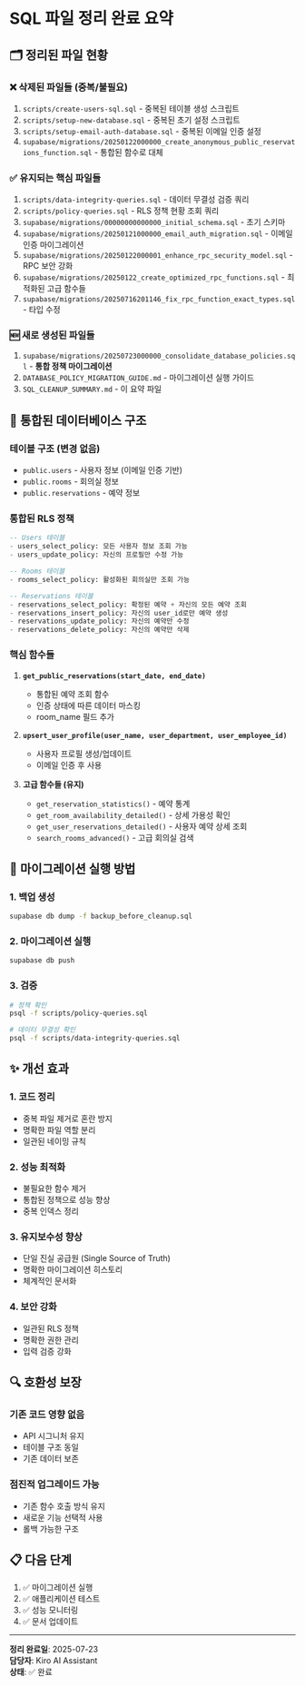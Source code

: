 # SQL 파일 정리 완료 요약

## 🗂️ 정리된 파일 현황

### ❌ 삭제된 파일들 (중복/불필요)
1. `scripts/create-users-sql.sql` - 중복된 테이블 생성 스크립트
2. `scripts/setup-new-database.sql` - 중복된 초기 설정 스크립트  
3. `scripts/setup-email-auth-database.sql` - 중복된 이메일 인증 설정
4. `supabase/migrations/20250122000000_create_anonymous_public_reservations_function.sql` - 통합된 함수로 대체

### ✅ 유지되는 핵심 파일들
1. `scripts/data-integrity-queries.sql` - 데이터 무결성 검증 쿼리
2. `scripts/policy-queries.sql` - RLS 정책 현황 조회 쿼리
3. `supabase/migrations/00000000000000_initial_schema.sql` - 초기 스키마
4. `supabase/migrations/20250121000000_email_auth_migration.sql` - 이메일 인증 마이그레이션
5. `supabase/migrations/20250122000001_enhance_rpc_security_model.sql` - RPC 보안 강화
6. `supabase/migrations/20250122_create_optimized_rpc_functions.sql` - 최적화된 고급 함수들
7. `supabase/migrations/20250716201146_fix_rpc_function_exact_types.sql` - 타입 수정

### 🆕 새로 생성된 파일들
1. `supabase/migrations/20250723000000_consolidate_database_policies.sql` - **통합 정책 마이그레이션**
2. `DATABASE_POLICY_MIGRATION_GUIDE.md` - 마이그레이션 실행 가이드
3. `SQL_CLEANUP_SUMMARY.md` - 이 요약 파일

## 🔧 통합된 데이터베이스 구조

### 테이블 구조 (변경 없음)
- `public.users` - 사용자 정보 (이메일 인증 기반)
- `public.rooms` - 회의실 정보
- `public.reservations` - 예약 정보

### 통합된 RLS 정책
```sql
-- Users 테이블
- users_select_policy: 모든 사용자 정보 조회 가능
- users_update_policy: 자신의 프로필만 수정 가능

-- Rooms 테이블  
- rooms_select_policy: 활성화된 회의실만 조회 가능

-- Reservations 테이블
- reservations_select_policy: 확정된 예약 + 자신의 모든 예약 조회
- reservations_insert_policy: 자신의 user_id로만 예약 생성
- reservations_update_policy: 자신의 예약만 수정
- reservations_delete_policy: 자신의 예약만 삭제
```

### 핵심 함수들
1. **`get_public_reservations(start_date, end_date)`**
   - 통합된 예약 조회 함수
   - 인증 상태에 따른 데이터 마스킹
   - room_name 필드 추가

2. **`upsert_user_profile(user_name, user_department, user_employee_id)`**
   - 사용자 프로필 생성/업데이트
   - 이메일 인증 후 사용

3. **고급 함수들 (유지)**
   - `get_reservation_statistics()` - 예약 통계
   - `get_room_availability_detailed()` - 상세 가용성 확인
   - `get_user_reservations_detailed()` - 사용자 예약 상세 조회
   - `search_rooms_advanced()` - 고급 회의실 검색

## 🚀 마이그레이션 실행 방법

### 1. 백업 생성
```bash
supabase db dump -f backup_before_cleanup.sql
```

### 2. 마이그레이션 실행
```bash
supabase db push
```

### 3. 검증
```bash
# 정책 확인
psql -f scripts/policy-queries.sql

# 데이터 무결성 확인  
psql -f scripts/data-integrity-queries.sql
```

## ✨ 개선 효과

### 1. 코드 정리
- 중복 파일 제거로 혼란 방지
- 명확한 파일 역할 분리
- 일관된 네이밍 규칙

### 2. 성능 최적화
- 불필요한 함수 제거
- 통합된 정책으로 성능 향상
- 중복 인덱스 정리

### 3. 유지보수성 향상
- 단일 진실 공급원 (Single Source of Truth)
- 명확한 마이그레이션 히스토리
- 체계적인 문서화

### 4. 보안 강화
- 일관된 RLS 정책
- 명확한 권한 관리
- 입력 검증 강화

## 🔍 호환성 보장

### 기존 코드 영향 없음
- API 시그니처 유지
- 테이블 구조 동일
- 기존 데이터 보존

### 점진적 업그레이드 가능
- 기존 함수 호출 방식 유지
- 새로운 기능 선택적 사용
- 롤백 가능한 구조

## 📋 다음 단계

1. ✅ 마이그레이션 실행
2. ✅ 애플리케이션 테스트
3. ✅ 성능 모니터링
4. ✅ 문서 업데이트

---

**정리 완료일**: 2025-07-23  
**담당자**: Kiro AI Assistant  
**상태**: ✅ 완료